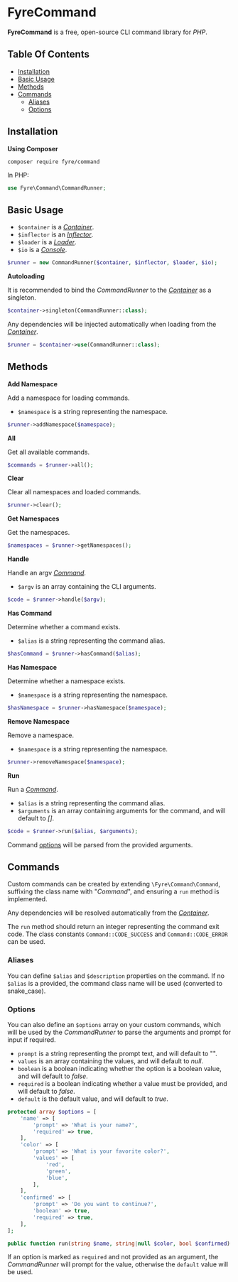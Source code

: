 # FyreCommand

**FyreCommand** is a free, open-source CLI command library for *PHP*.


## Table Of Contents
- [Installation](#installation)
- [Basic Usage](#basic-usage)
- [Methods](#methods)
- [Commands](#commands)
    - [Aliases](#aliases)
    - [Options](#options)



## Installation

**Using Composer**

```
composer require fyre/command
```

In PHP:

```php
use Fyre\Command\CommandRunner;
```


## Basic Usage

- `$container` is a [*Container*](https://github.com/elusivecodes/FyreContainer).
- `$inflector` is an [*Inflector*](https://github.com/elusivecodes/FyreInflector).
- `$loader` is a [*Loader*](https://github.com/elusivecodes/FyreLoader).
- `$io` is a [*Console*](https://github.com/elusivecodes/FyreConsole).

```php
$runner = new CommandRunner($container, $inflector, $loader, $io);
```

**Autoloading**

It is recommended to bind the *CommandRunner* to the [*Container*](https://github.com/elusivecodes/FyreContainer) as a singleton.

```php
$container->singleton(CommandRunner::class);
```

Any dependencies will be injected automatically when loading from the [*Container*](https://github.com/elusivecodes/FyreContainer).

```php
$runner = $container->use(CommandRunner::class);
```


## Methods

**Add Namespace**

Add a namespace for loading commands.

- `$namespace` is a string representing the namespace.

```php
$runner->addNamespace($namespace);
```

**All**

Get all available commands.

```php
$commands = $runner->all();
```

**Clear**

Clear all namespaces and loaded commands.

```php
$runner->clear();
```

**Get Namespaces**

Get the namespaces.

```php
$namespaces = $runner->getNamespaces();
```

**Handle**

Handle an argv [*Command*](#commands).

- `$argv` is an array containing the CLI arguments.

```php
$code = $runner->handle($argv);
```

**Has Command**

Determine whether a command exists.

- `$alias` is a string representing the command alias.

```php
$hasCommand = $runner->hasCommand($alias);
```

**Has Namespace**

Determine whether a namespace exists.

- `$namespace` is a string representing the namespace.

```php
$hasNamespace = $runner->hasNamespace($namespace);
```

**Remove Namespace**

Remove a namespace.

- `$namespace` is a string representing the namespace.

```php
$runner->removeNamespace($namespace);
```

**Run**

Run a [*Command*](#commands).

- `$alias` is a string representing the command alias.
- `$arguments` is an array containing arguments for the command, and will default to *[]*.

```php
$code = $runner->run($alias, $arguments);
```

Command [options](#options) will be parsed from the provided arguments.


## Commands

Custom commands can be created by extending `\Fyre\Command\Command`, suffixing the class name with "*Command*", and ensuring a `run` method is implemented.

Any dependencies will be resolved automatically from the [*Container*](https://github.com/elusivecodes/FyreContainer).

The `run` method should return an integer representing the command exit code. The class constants `Command::CODE_SUCCESS` and `Command::CODE_ERROR` can be used.

### Aliases

You can define `$alias` and `$description` properties on the command. If no `$alias` is a provided, the command class name will be used (converted to snake_case).

### Options

You can also define an `$options` array on your custom commands, which will be used by the *CommandRunner* to parse the arguments and prompt for input if required.

- `prompt` is a string representing the prompt text, and will default to "".
- `values` is an array containing the values, and will default to *null*.
- `boolean` is a boolean indicating whether the option is a boolean value, and will default to *false*.
- `required` is a boolean indicating whether a value must be provided, and will default to *false*.
- `default` is the default value, and will default to *true*.

```php
protected array $options = [
    'name' => [
        'prompt' => 'What is your name?',
        'required' => true,
    ],
    'color' => [
        'prompt' => 'What is your favorite color?',
        'values' => [
            'red',
            'green',
            'blue',
        ],
    ],
    'confirmed' => [
        'prompt' => 'Do you want to continue?',
        'boolean' => true,
        'required' => true,
    ],
];

public function run(string $name, string|null $color, bool $confirmed): int;
```

If an option is marked as `required` and not provided as an argument, the *CommandRunner* will prompt for the value, otherwise the `default` value will be used.